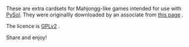 These are extra cardsets for Mahjongg-like games intended for use with
[PySol](https://github.com/shlomif/PySolFC). They were originallly downloaded
by an associate from [this page](http://web.archive.org/web/20010420083924/http://www.telestream.com/%7Egrania/pysol/flowers.html) .

The licence is [GPLv2](https://en.wikipedia.org/wiki/GNU_General_Public_License#Version_2) .

Share and enjoy!
